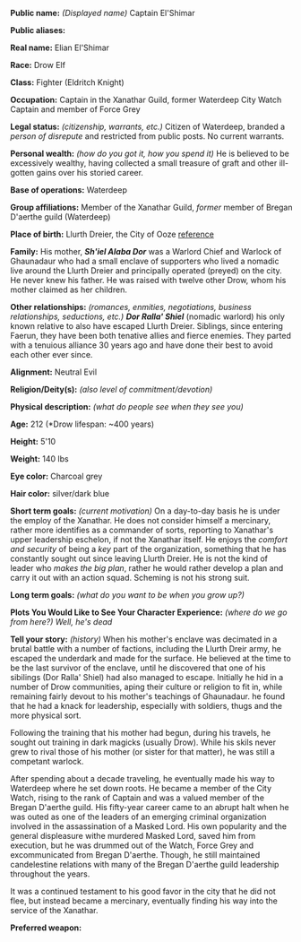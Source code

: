 **Public name:** *(Displayed name)* Captain El'Shimar

**Public aliases:**

**Real name:** Elian El'Shimar


**Race:** Drow Elf

**Class:** Fighter (Eldritch Knight)

**Occupation:** Captain in the Xanathar Guild, former Waterdeep City Watch Captain and member of Force Grey

**Legal status:** *(citizenship, warrants, etc.)* Citizen of Waterdeep, branded a *person of disrepute* and restricted from public posts. No current warrants.

**Personal wealth:** *(how do you got it, how you spend it)* He is believed to be excessively wealthy, having collected a small treasure of graft and other ill-gotten gains over his storied career.

**Base of operations:** Waterdeep

**Group affiliations:** Member of the Xanathar Guild, *former* member of Bregan D'aerthe guild (Waterdeep)

 
**Place of birth:**  Llurth Dreier, the City of Ooze [reference](https://forgottenrealms.fandom.com/wiki/Llurth_Dreier)

**Family:** His mother, ***Sh'iel Alaba Dor*** was  a Warlord Chief and Warlock of Ghaunadaur who had a small enclave of supporters who lived a nomadic live around the Llurth Dreier and principally operated (preyed) on the city. He never knew his father. He was raised with twelve other Drow, whom his mother claimed as her children.

**Other relationships:** *(romances, enmities, negotiations, business relationships, seductions, etc.)* ***Dor Ralla' Shiel*** (nomadic warlord) his only known relative to also have escaped Llurth Dreier. Siblings, since entering Faerun, they have been both tenative allies and fierce enemies. They parted with a tenuious alliance 30 years ago and have done their best to avoid each other ever since.

**Alignment:** Neutral Evil

**Religion/Deity(s):** *(also level of commitment/devotion)*
 
**Physical description:** *(what do people see when they see you)*

**Age:** 212 (*Drow lifespan: ~400 years)

**Height:** 5'10

**Weight:** 140 lbs

**Eye color:** Charcoal grey

**Hair color:** silver/dark blue
 
**Short term goals:** *(current motivation)* On a day-to-day basis he is under the employ of the Xanathar. He does not consider himself a mercinary, rather more identifies as a commander of sorts, reporting to Xanathar's upper leadership eschelon, if not the Xanathar itself. He enjoys the *comfort and security* of being a *key* part of the organization, something that he has constantly sought out since leaving Llurth Dreier. He is not the kind of leader who *makes the big plan*, rather he would rather develop a plan and carry it out with an action squad. Scheming is not his strong suit.

**Long term goals:** *(what do you want to be when you grow up?)* 

 
**Plots You Would Like to See Your Character Experience:** *(where do we go from here?)* *Well, he's dead*
 
**Tell your story:** *(history)* When his mother's enclave was decimated in a brutal battle with a number of factions, including the Llurth Dreir army, he escaped the underdark and made for the surface. He believed at the time to be the last survivor of the enclave, until he discovered that one of his sibilings (Dor Ralla' Shiel) had also managed to escape. Initially he hid in a number of Drow communities, aping their culture or religion to fit in, while remaining fairly devout to his mother's teachings of Ghaunadaur. he found that he had a knack for leadership, especially with soldiers, thugs and the more physical sort.

Following the training that his mother had begun, during his travels, he sought out training in dark magicks (usually Drow). While his skils never grew to rival those of his mother (or sister for that matter), he was still a competant warlock.

After spending about a decade traveling, he eventually made his way to Waterdeep where he set down roots. He became a member of the City Watch, rising to the rank of Captain and was a valued member of the Bregan D'aerthe guild. His fifty-year career came to an abrupt halt when he was outed as one of the leaders of an emerging criminal organization involved in the assassination of a Masked Lord. His own popularity and the general displeasure withe murdered Masked Lord, saved him from execution, but he was drummed out of the Watch, Force Grey and excommunicated from Bregan D'aerthe. Though, he still maintained candelestine relations with many of the Bregan D'aerthe guild leadership throughout the years.

It was a continued testament to his good favor in the city that he did not flee, but instead became a mercinary, eventually finding his way into the service of the Xanathar.

**Preferred weapon:**
